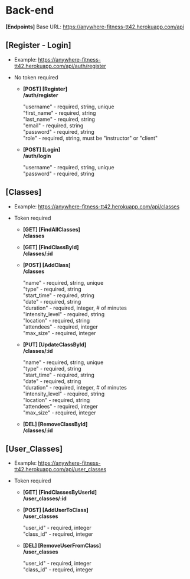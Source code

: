 # Back-end

**[Endpoints]** Base URL: https://anywhere-fitness-tt42.herokuapp.com/api

## [Register - Login]
- Example: https://anywhere-fitness-tt42.herokuapp.com/api/auth/register
- No token required

  * **[POST] [Register]** </br>
    **/auth/register** 
   
    "username" - required, string, unique </br>
    "first_name" - required, string </br>
    "last_name" - required, string </br>
    "email" - required, string </br>
    "password" - required, string </br>
    "role"     - required, string, must be "instructor" or "client" </br>

  * **[POST] [Login]** </br>
    **/auth/login** 
    
    "username" - required, string, unique </br>
    "password" - required, string </br>

## [Classes]  
- Example: https://anywhere-fitness-tt42.herokuapp.com/api/classes
- Token required

  * **[GET] [FindAllClasses]** </br>
    **/classes**

  * **[GET] [FindClassById]** </br>
    **/classes/:id**

  * **[POST] [AddClass]** </br>
    **/classes**
    
    "name" - required, string, unique </br>
    "type" - required, string </br>
    "start_time" - required, string </br>
    "date" - required, string </br>
    "duration" - required, integer, # of minutes </br>
    "intensity_level" - required, string </br>
    "location" - required, string </br>
    "attendees" - required, integer </br>
    "max_size" - required, integer </br>

  * **[PUT] [UpdateClassById]** </br>
    **/classes/:id**
    
    "name" - required, string, unique </br>
    "type" - required, string </br>
    "start_time" - required, string </br>
    "date" - required, string </br>
    "duration" - required, integer, # of minutes </br>
    "intensity_level" - required, string </br>
    "location" - required, string </br>
    "attendees" - required, integer </br>
    "max_size" - required, integer </br>

  * **[DEL] [RemoveClassById]** </br>
    **/classes/:id**

## [User_Classes]  
- Example: https://anywhere-fitness-tt42.herokuapp.com/api/user_classes
- Token required

  * **[GET] [FindClassesByUserId]** </br>
    **/user_classes/:id**

  * **[POST] [AddUserToClass]** </br>
    **/user_classes** 

    "user_id" - required, integer </br>
    "class_id" - required, integer </br>

  * **[DEL] [RemoveUserFromClass]** </br>
    **/user_classes** 

    "user_id" - required, integer </br>
    "class_id" - required, integer </br>
